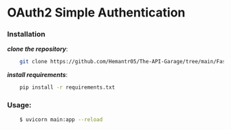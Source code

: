 # OAuth2 Simple Authentication



### Installation

***clone the repository***:
```bash
	git clone https://github.com/Hemantr05/The-API-Garage/tree/main/FastAPI-examples && cd fastapi_simple_oauth2
```

***install requirements***:
```bash
	pip install -r requirements.txt
```

### Usage:

```bash
	$ uvicorn main:app --reload 
```